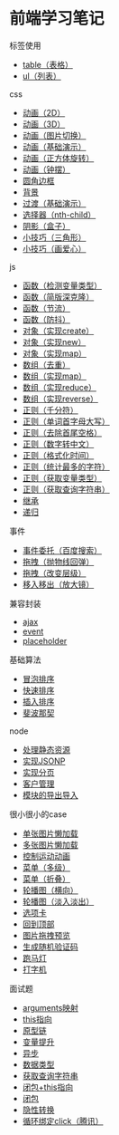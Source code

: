 # 前端学习笔记
标签使用
- [table（表格）](https://sunrui1996.github.io/learning-notes/标签使用/table（表格）/index.html)  
- [ul（列表）](https://sunrui1996.github.io/learning-notes/标签使用/ul（列表）/index.html)

css
- [动画（2D）](https://sunrui1996.github.io/learning-notes/css/动画（2D）.html)
- [动画（3D）](https://sunrui1996.github.io/learning-notes/css/动画（3D）.html)
- [动画（图片切换）](https://sunrui1996.github.io/learning-notes/css/动画（图片切换）.html)
- [动画（基础演示）](https://sunrui1996.github.io/learning-notes/css/动画（基础演示）.html)
- [动画（正方体旋转）](https://sunrui1996.github.io/learning-notes/css/动画（正方体旋转）.html)
- [动画（钟摆）](https://sunrui1996.github.io/learning-notes/css/动画（钟摆）.html)
- [圆角边框](https://sunrui1996.github.io/learning-notes/css/圆角边框.html)
- [背景](https://sunrui1996.github.io/learning-notes/css/背景.html)
- [过渡（基础演示）](https://sunrui1996.github.io/learning-notes/css/过渡（基础演示）.html)
- [选择器（nth-child）](https://sunrui1996.github.io/learning-notes/css/选择器（nth-child）.html)
- [阴影（盒子）](https://sunrui1996.github.io/learning-notes/css/阴影（盒子）.html)
- [小技巧（三角形）](https://sunrui1996.github.io/learning-notes/css/小技巧（三角形）.html)
- [小技巧（画爱心）](https://sunrui1996.github.io/learning-notes/css/小技巧（画爱心）.html)

js
- [函数（检测变量类型）](https://github.com/sunrui1996/learning-notes/blob/master/js/函数（检测变量类型）.js)
- [函数（简版深克隆）](https://github.com/sunrui1996/learning-notes/blob/master/js/函数（简版深克隆）.js)
- [函数（节流）](https://github.com/sunrui1996/learning-notes/blob/master/js/函数（节流）.js)
- [函数（防抖）](https://github.com/sunrui1996/learning-notes/blob/master/js/函数（防抖）.js)
- [对象（实现create）](https://github.com/sunrui1996/learning-notes/blob/master/js/对象（实现create）.js)
- [对象（实现new）](https://github.com/sunrui1996/learning-notes/blob/master/js/对象（实现new）.js)
- [对象（实现map）](https://github.com/sunrui1996/learning-notes/blob/master/js/对象（实现map）.js)
- [数组（去重）](https://github.com/sunrui1996/learning-notes/blob/master/js/数组（去重）.js)
- [数组（实现map）](https://github.com/sunrui1996/learning-notes/blob/master/js/数组（实现map）.js)
- [数组（实现reduce）](https://github.com/sunrui1996/learning-notes/blob/master/js/数组（实现reduce）.js)
- [数组（实现reverse）](https://github.com/sunrui1996/learning-notes/blob/master/js/数组（实现reverse）.js)
- [正则（千分符）](https://github.com/sunrui1996/learning-notes/blob/master/js/正则（千分符）.js)
- [正则（单词首字母大写）](https://github.com/sunrui1996/learning-notes/blob/master/js/正则（单词首字母大写）.js)
- [正则（去除首尾空格）](https://github.com/sunrui1996/learning-notes/blob/master/js/正则（去除首尾空格）.js)
- [正则（数字转中文）](https://github.com/sunrui1996/learning-notes/blob/master/js/正则（数字转中文）.js)
- [正则（格式化时间）](https://github.com/sunrui1996/learning-notes/blob/master/js/正则（格式化时间）.js)
- [正则（统计最多的字符）](https://github.com/sunrui1996/learning-notes/blob/master/js/正则（统计最多的字符）.js)
- [正则（获取变量类型）](https://github.com/sunrui1996/learning-notes/blob/master/js/正则（获取变量类型）.js)
- [正则（获取查询字符串）](https://github.com/sunrui1996/learning-notes/blob/master/js/正则（获取查询字符串）.js)
- [继承](https://github.com/sunrui1996/learning-notes/blob/master/js/继承.js)
- [递归](https://github.com/sunrui1996/learning-notes/blob/master/js/递归.js)

事件
- [事件委托（百度搜索）](https://sunrui1996.github.io/learning-notes/事件/事件委托（百度搜索）/index.html)
- [拖拽（抛物线回弹）](https://sunrui1996.github.io/learning-notes/事件/拖拽（抛物线回弹）/index.html)
- [拖拽（改变层级）](https://sunrui1996.github.io/learning-notes/事件/拖拽（改变层级）/index.html)
- [移入移出（放大镜）](https://sunrui1996.github.io/learning-notes/事件/移入移出（放大镜）/index.html)

兼容封装
- [ajax](https://sunrui1996.github.io/learning-notes/兼容封装/ajax.js)
- [event](https://sunrui1996.github.io/learning-notes/兼容封装/event.js)
- [placeholder](https://sunrui1996.github.io/learning-notes/兼容封装/placeholder.js)

基础算法
- [冒泡排序](https://github.com/sunrui1996/learning-notes/blob/master/基础算法/冒泡排序.js)
- [快速排序](https://github.com/sunrui1996/learning-notes/blob/master/基础算法/快速排序.js)
- [插入排序](https://github.com/sunrui1996/learning-notes/blob/master/基础算法/插入排序.js)
- [斐波那契](https://github.com/sunrui1996/learning-notes/blob/master/基础算法/斐波那契.js)

node
- [处理静态资源](https://github.com/sunrui1996/learning-notes/tree/master/node/处理静态资源)
- [实现JSONP](https://github.com/sunrui1996/learning-notes/tree/master/node/实现JSONP)
- [实现分页](https://github.com/sunrui1996/learning-notes/tree/master/node/实现分页)
- [客户管理](https://github.com/sunrui1996/learning-notes/tree/master/node/客户管理)
- [模块的导出导入](https://github.com/sunrui1996/learning-notes/tree/master/node/模块的导出导入)

很小很小的case
- [单张图片懒加载](https://sunrui1996.github.io/learning-notes/很小很小的case/图片懒加载/单张图片懒加载.html)
- [多张图片懒加载](https://sunrui1996.github.io/learning-notes/很小很小的case/图片懒加载/多张图片懒加载.html)
- [控制运动动画](https://sunrui1996.github.io/learning-notes/很小很小的case/控制运动动画/index.html)
- [菜单（多级）](https://sunrui1996.github.io/learning-notes/很小很小的case/菜单（多级）/index.html)
- [菜单（折叠）](https://sunrui1996.github.io/learning-notes/很小很小的case/菜单（折叠）/index.html)
- [轮播图（横向）](https://sunrui1996.github.io/learning-notes/很小很小的case/轮播图（横向）/index.html)
- [轮播图（淡入淡出）](https://sunrui1996.github.io/learning-notes/很小很小的case/轮播图（淡入淡出）/index.html)
- [选项卡](https://sunrui1996.github.io/learning-notes/很小很小的case/选项卡/index.html)
- [回到顶部](https://sunrui1996.github.io/learning-notes/很小很小的case/回到顶部.html)
- [图片拖拽预览](https://sunrui1996.github.io/learning-notes/很小很小的case/图片拖拽预览.html)
- [生成随机验证码](https://sunrui1996.github.io/learning-notes/很小很小的case/生成随机验证码.html)
- [跑马灯](https://sunrui1996.github.io/learning-notes/很小很小的case/跑马灯.html)
- [打字机](https://sunrui1996.github.io/learning-notes/很小很小的case/打字机.html)

面试题
- [arguments映射](https://github.com/sunrui1996/learning-notes/tree/master/面试题/arguments映射)
- [this指向](https://github.com/sunrui1996/learning-notes/tree/master/面试题/this指向)
- [原型链](https://github.com/sunrui1996/learning-notes/tree/master/面试题/原型链)
- [变量提升](https://github.com/sunrui1996/learning-notes/tree/master/面试题/变量提升)
- [异步](https://github.com/sunrui1996/learning-notes/tree/master/面试题/异步)
- [数据类型](https://github.com/sunrui1996/learning-notes/tree/master/面试题/数据类型)
- [获取查询字符串](https://github.com/sunrui1996/learning-notes/tree/master/面试题/获取查询字符串)
- [闭包+this指向](https://github.com/sunrui1996/learning-notes/tree/master/面试题/闭包+this指向)
- [闭包](https://github.com/sunrui1996/learning-notes/tree/master/面试题/闭包)
- [隐性转换](https://github.com/sunrui1996/learning-notes/tree/master/面试题/隐性转换)
- [循环绑定click（腾讯）](https://github.com/sunrui1996/learning-notes/tree/master/面试题/循环绑定click（腾讯）.html)
